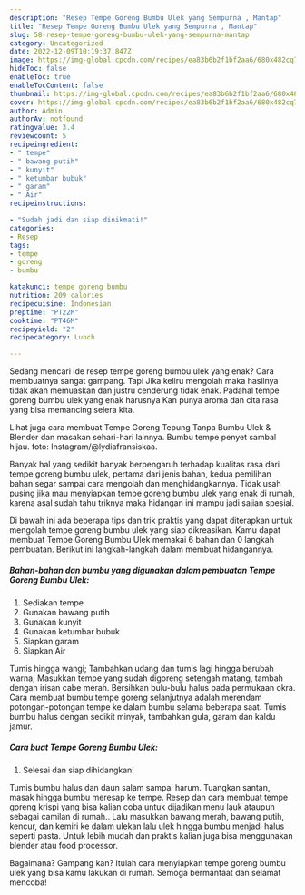```yaml
---
description: "Resep Tempe Goreng Bumbu Ulek yang Sempurna , Mantap"
title: "Resep Tempe Goreng Bumbu Ulek yang Sempurna , Mantap"
slug: 58-resep-tempe-goreng-bumbu-ulek-yang-sempurna-mantap
category: Uncategorized
date: 2022-12-09T10:19:37.847Z
image: https://img-global.cpcdn.com/recipes/ea83b6b2f1bf2aa6/680x482cq70/tempe-goreng-bumbu-ulek-foto-resep-utama.jpg
hideToc: false
enableToc: true
enableTocContent: false
thumbnail: https://img-global.cpcdn.com/recipes/ea83b6b2f1bf2aa6/680x482cq70/tempe-goreng-bumbu-ulek-foto-resep-utama.jpg
cover: https://img-global.cpcdn.com/recipes/ea83b6b2f1bf2aa6/680x482cq70/tempe-goreng-bumbu-ulek-foto-resep-utama.jpg
author: Admin
authorAv: notfound
ratingvalue: 3.4
reviewcount: 5
recipeingredient:
- " tempe"
- " bawang putih"
- " kunyit"
- " ketumbar bubuk"
- " garam"
- " Air"
recipeinstructions:

- "Sudah jadi dan siap dinikmati!"
categories:
- Resep
tags:
- tempe
- goreng
- bumbu

katakunci: tempe goreng bumbu 
nutrition: 209 calories
recipecuisine: Indonesian
preptime: "PT22M"
cooktime: "PT46M"
recipeyield: "2"
recipecategory: Lunch

---
```



Sedang mencari ide resep tempe goreng bumbu ulek yang enak? Cara membuatnya sangat gampang. Tapi Jika keliru mengolah maka hasilnya tidak akan memuaskan dan justru cenderung tidak enak. Padahal tempe goreng bumbu ulek yang enak harusnya Kan punya aroma dan cita rasa yang bisa memancing selera kita.


Lihat juga cara membuat Tempe Goreng Tepung Tanpa Bumbu Ulek &amp; Blender dan masakan sehari-hari lainnya. Bumbu tempe penyet sambal hijau. foto: Instagram/@lydiafransiskaa.

Banyak hal yang sedikit banyak berpengaruh terhadap kualitas rasa dari tempe goreng bumbu ulek, pertama dari jenis bahan, kedua pemilihan bahan segar sampai cara mengolah dan menghidangkannya. Tidak usah pusing jika mau menyiapkan tempe goreng bumbu ulek yang enak di rumah, karena asal sudah tahu triknya maka hidangan ini mampu jadi sajian spesial.


Di bawah ini ada beberapa tips dan trik praktis yang dapat diterapkan untuk mengolah tempe goreng bumbu ulek yang siap dikreasikan. Kamu dapat membuat Tempe Goreng Bumbu Ulek memakai 6 bahan dan 0 langkah pembuatan. Berikut ini langkah-langkah dalam membuat hidangannya.

<!--inarticleads1-->

##### Bahan-bahan dan bumbu yang digunakan dalam pembuatan Tempe Goreng Bumbu Ulek:

1. Sediakan  tempe
1. Gunakan  bawang putih
1. Gunakan  kunyit
1. Gunakan  ketumbar bubuk
1. Siapkan  garam
1. Siapkan  Air


Tumis hingga wangi; Tambahkan udang dan tumis lagi hingga berubah warna; Masukkan tempe yang sudah digoreng setengah matang, tambah dengan irisan cabe merah. Bersihkan bulu-bulu halus pada permukaan okra. Cara membuat bumbu tempe goreng selanjutnya adalah merendam potongan-potongan tempe ke dalam bumbu selama beberapa saat. Tumis bumbu halus dengan sedikit minyak, tambahkan gula, garam dan kaldu jamur. 

<!--inarticleads2-->

##### Cara buat Tempe Goreng Bumbu Ulek:


1. Selesai dan siap dihidangkan!

Tumis bumbu halus dan daun salam sampai harum. Tuangkan santan, masak hingga bumbu meresap ke tempe. Resep dan cara membuat tempe goreng krispi yang bisa kalian coba untuk dijadikan menu lauk ataupun sebagai camilan di rumah.. Lalu masukkan bawang merah, bawang putih, kencur, dan kemiri ke dalam ulekan lalu ulek hingga bumbu menjadi halus seperti pasta. Untuk lebih mudah dan praktis kalian juga bisa menggunakan blender atau food processor. 

Bagaimana? Gampang kan? Itulah cara menyiapkan tempe goreng bumbu ulek yang bisa kamu lakukan di rumah. Semoga bermanfaat dan selamat mencoba!
